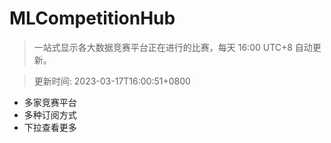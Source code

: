 # MLCompetitionHub

> 一站式显示各大数据竞赛平台正在进行的比赛，每天 16:00 UTC+8 自动更新。
  
> 更新时间: 2023-03-17T16:00:51+0800 

* 多家竞赛平台
* 多种订阅方式
* 下拉查看更多